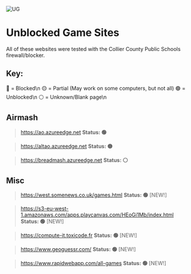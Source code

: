 ![UG](https://github.com/BeanChair/UnblockedGameSites/assets/169915564/fb403ebe-7a97-4f50-b27f-14f11ecf8114)
# Unblocked Game Sites
All of these websites were tested with the Collier County Public Schools firewall/blocker.

## Key:
🔴 = Blocked\n
🟡 = Partial (May work on some computers, but not all)
🟢 = Unblocked\n
⚪ = Unknown/Blank page\n

## Airmash
> https://ao.azureedge.net **Status: 🟢**

> https://altao.azureedge.net **Status: 🟡**

> https://breadmash.azureedge.net **Status: ⚪**

## Misc
> https://west.somenews.co.uk/games.html **Status: 🟢** [NEW!]

> https://s3-eu-west-1.amazonaws.com/apps.playcanvas.com/HEoGi1Mb/index.html **Status: 🟢** [NEW!]

> https://compute-it.toxicode.fr **Status: 🟢** [NEW!]

> https://www.geoguessr.com/ **Status: 🟢** [NEW!]

> https://www.rapidwebapp.com/all-games **Status: 🟢** [NEW!]
